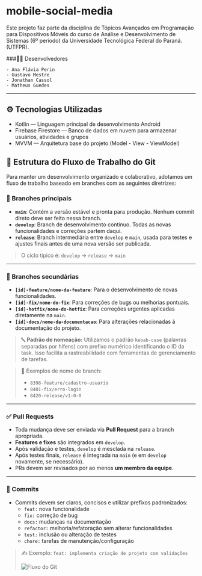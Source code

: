# mobile-social-media

Este projeto faz parte da disciplina de Tópicos Avançados em Programação para Dispositivos Móveis do curso de Análise e Desenvolvimento de Sistemas (6º período) da Universidade Tecnológica Federal do Paraná. (UTFPR).


###👨‍💻 Desenvolvedores

    - Ana Flávia Perin
    - Gustavo Mestre
    - Jonathan Cassol
    - Matheus Guedes


---

## ⚙️ Tecnologias Utilizadas
- Kotlin — Linguagem principal de desenvolvimento Android
- Firebase Firestore — Banco de dados em nuvem para armazenar usuários, atividades e grupos
- MVVM — Arquitetura base do projeto (Model - View - ViewModel)


## 📁 Estrutura do Fluxo de Trabalho do Git

Para manter um desenvolvimento organizado e colaborativo, adotamos um fluxo de trabalho baseado em branches com as seguintes diretrizes:

### 🔀 Branches principais

- **`main`**: Contém a versão estável e pronta para produção. Nenhum commit direto deve ser feito nessa branch.
- **`develop`**: Branch de desenvolvimento contínuo. Todas as novas funcionalidades e correções partem daqui.
- **`release`**: Branch intermediária entre `develop` e `main`, usada para testes e ajustes finais antes de uma nova versão ser publicada.

> O ciclo típico é: `develop` → `release` → `main`

---

### 🌿 Branches secundárias

- **`[id]-feature/nome-da-feature`**: Para o desenvolvimento de novas funcionalidades.
- **`[id]-fix/nome-do-fix`**: Para correções de bugs ou melhorias pontuais.
- **`[id]-hotfix/nome-do-hotfix`**: Para correções urgentes aplicadas diretamente na `main`.
- **`[id]-docs/nome-da-documentacao`**: Para alterações relacionadas à documentação do projeto.

> 🔤 **Padrão de nomeação:** Utilizamos o padrão `kebab-case` (palavras separadas por hífens) com prefixo numérico identificando o ID da task. Isso facilita a rastreabilidade com ferramentas de gerenciamento de tarefas.

> 🔧 Exemplos de nome de branch:
> - `8398-feature/cadastro-usuario`
> - `8401-fix/erro-login`
> - `8420-release/v1-0-0`

---

### ✅ Pull Requests

- Toda mudança deve ser enviada via **Pull Request** para a branch apropriada.
- **Features e fixes** são integrados em `develop`.
- Após validação e testes, `develop` é mesclada na `release`.
- Após testes finais, `release` é integrada na `main` (e em `develop` novamente, se necessário).
- PRs devem ser revisados por ao menos **um membro da equipe**.

---

### 📝 Commits

- Commits devem ser claros, concisos e utilizar prefixos padronizados:
  - `feat:` nova funcionalidade
  - `fix:` correção de bug
  - `docs:` mudanças na documentação
  - `refactor:` melhoria/refatoração sem alterar funcionalidades
  - `test:` inclusão ou alteração de testes
  - `chore:` tarefas de manutenção/configuração

> ✍️ Exemplo: `feat: implementa criação de projeto com validações`
>
> ![Fluxo do Git](https://github.com/alisonoliveira13/Extension-Manager/blob/main/Untitled-2025-04-07-2113.png)
